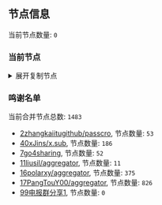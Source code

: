 
## 节点信息
当前节点数量: `0`
### 当前节点
<details>
  <summary>展开复制节点</summary>

    

</details>

### 鸣谢名单
当前合并节点总数: `1483`
- [2zhangkaiitugithub/passcro](https://github.com/zhangkaiitugithub/passcro), 节点数量: `53`
- [40xJins/x.sub](https://github.com/0xJins/x.sub), 节点数量: `186`
- [7go4sharing](https://github.com/go4sharing), 节点数量: `52`
- [11liusil/aggregator](https://github.com/liusil/aggregator), 节点数量: `11`
- [16polarxy/aggregator](https://github.com/polarxy/aggregator), 节点数量: `375`
- [17PangTouY00/aggregator](https://github.com/PangTouY00/aggregator), 节点数量: `826`
- [99电报群分享1](https://github.com/cdddbc/getAirport), 节点数量: `0`


